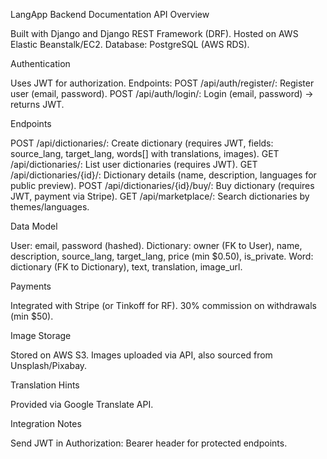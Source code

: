LangApp Backend Documentation
API Overview

Built with Django and Django REST Framework (DRF).
Hosted on AWS Elastic Beanstalk/EC2.
Database: PostgreSQL (AWS RDS).

Authentication

Uses JWT for authorization.
Endpoints:
POST /api/auth/register/: Register user (email, password).
POST /api/auth/login/: Login (email, password) → returns JWT.

Endpoints

POST /api/dictionaries/: Create dictionary (requires JWT, fields: source_lang, target_lang, words[] with translations, images).
GET /api/dictionaries/: List user dictionaries (requires JWT).
GET /api/dictionaries/{id}/: Dictionary details (name, description, languages for public preview).
POST /api/dictionaries/{id}/buy/: Buy dictionary (requires JWT, payment via Stripe).
GET /api/marketplace/: Search dictionaries by themes/languages.

Data Model

User: email, password (hashed).
Dictionary: owner (FK to User), name, description, source_lang, target_lang, price (min $0.50), is_private.
Word: dictionary (FK to Dictionary), text, translation, image_url.

Payments

Integrated with Stripe (or Tinkoff for RF).
30% commission on withdrawals (min $50).

Image Storage

Stored on AWS S3.
Images uploaded via API, also sourced from Unsplash/Pixabay.

Translation Hints

Provided via Google Translate API.

Integration Notes

Send JWT in Authorization: Bearer <token> header for protected endpoints.
